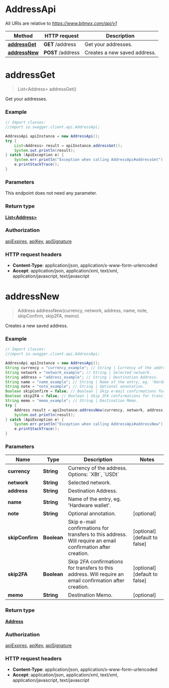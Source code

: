 # AddressApi

All URIs are relative to *https://www.bitmex.com/api/v1*

Method | HTTP request | Description
------------- | ------------- | -------------
[**addressGet**](AddressApi.md#addressGet) | **GET** /address | Get your addresses.
[**addressNew**](AddressApi.md#addressNew) | **POST** /address | Creates a new saved address.


<a name="addressGet"></a>
# **addressGet**
> List&lt;Address&gt; addressGet()

Get your addresses.

### Example
```java
// Import classes:
//import io.swagger.client.api.AddressApi;

AddressApi apiInstance = new AddressApi();
try {
    List<Address> result = apiInstance.addressGet();
    System.out.println(result);
} catch (ApiException e) {
    System.err.println("Exception when calling AddressApi#addressGet");
    e.printStackTrace();
}
```

### Parameters
This endpoint does not need any parameter.

### Return type

[**List&lt;Address&gt;**](Address.md)

### Authorization

[apiExpires](../README.md#apiExpires), [apiKey](../README.md#apiKey), [apiSignature](../README.md#apiSignature)

### HTTP request headers

 - **Content-Type**: application/json, application/x-www-form-urlencoded
 - **Accept**: application/json, application/xml, text/xml, application/javascript, text/javascript

<a name="addressNew"></a>
# **addressNew**
> Address addressNew(currency, network, address, name, note, skipConfirm, skip2FA, memo)

Creates a new saved address.

### Example
```java
// Import classes:
//import io.swagger.client.api.AddressApi;

AddressApi apiInstance = new AddressApi();
String currency = "currency_example"; // String | Currency of the address. Options: `XBt`, `USDt`
String network = "network_example"; // String | Selected network.
String address = "address_example"; // String | Destination Address.
String name = "name_example"; // String | Name of the entry, eg. 'Hardware wallet'.
String note = "note_example"; // String | Optional annotation.
Boolean skipConfirm = false; // Boolean | Skip e-mail confirmations for transfers to this address. Will require an email confirmation after creation.
Boolean skip2FA = false; // Boolean | Skip 2FA confirmations for transfers to this address. Will require an email confirmation after creation.
String memo = "memo_example"; // String | Destination Memo.
try {
    Address result = apiInstance.addressNew(currency, network, address, name, note, skipConfirm, skip2FA, memo);
    System.out.println(result);
} catch (ApiException e) {
    System.err.println("Exception when calling AddressApi#addressNew");
    e.printStackTrace();
}
```

### Parameters

Name | Type | Description  | Notes
------------- | ------------- | ------------- | -------------
 **currency** | **String**| Currency of the address. Options: &#x60;XBt&#x60;, &#x60;USDt&#x60; |
 **network** | **String**| Selected network. |
 **address** | **String**| Destination Address. |
 **name** | **String**| Name of the entry, eg. &#39;Hardware wallet&#39;. |
 **note** | **String**| Optional annotation. | [optional]
 **skipConfirm** | **Boolean**| Skip e-mail confirmations for transfers to this address. Will require an email confirmation after creation. | [optional] [default to false]
 **skip2FA** | **Boolean**| Skip 2FA confirmations for transfers to this address. Will require an email confirmation after creation. | [optional] [default to false]
 **memo** | **String**| Destination Memo. | [optional]

### Return type

[**Address**](Address.md)

### Authorization

[apiExpires](../README.md#apiExpires), [apiKey](../README.md#apiKey), [apiSignature](../README.md#apiSignature)

### HTTP request headers

 - **Content-Type**: application/json, application/x-www-form-urlencoded
 - **Accept**: application/json, application/xml, text/xml, application/javascript, text/javascript

